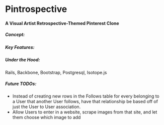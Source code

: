 # Pintrospective

#### A Visual Artist Retrospective-Themed Pinterest Clone

##### Concept:

##### Key Features:

##### Under the Hood:
Rails, Backbone, Bootstrap, Postgresql, Isotope.js

##### Future TODOs:
- Instead of creating new rows in the Follows table for every belonging to a User that another User follows, have that relationship be based off of just the User to User association.
- Allow Users to enter in a website, scrape images from that site, and let them choose which image to add
